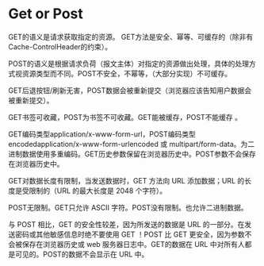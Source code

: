 # Get or Post

GET的语义是请求获取指定的资源。
GET方法是安全、幂等、可缓存的（除非有 Cache-ControlHeader的约束）。

POST的语义是根据请求负荷（报文主体）对指定的资源做出处理，具体的处理方式视资源类型而不同。POST不安全，不幂等，（大部分实现）不可缓存。

GET后退按钮/刷新无害，POST数据会被重新提交（浏览器应该告知用户数据会被重新提交）。

GET书签可收藏，POST为书签不可收藏。GET能被缓存，POST不能缓存 。

GET编码类型application/x-www-form-url，POST编码类型encodedapplication/x-www-form-urlencoded 或 multipart/form-data。为二进制数据使用多重编码。GET历史参数保留在浏览器历史中。POST参数不会保存在浏览器历史中。

GET对数据长度有限制，当发送数据时，GET 方法向 URL 添加数据；URL 的长度是受限制的（URL 的最大长度是 2048 个字符）。

POST无限制。GET只允许 ASCII 字符。POST没有限制。也允许二进制数据。

与 POST 相比，GET 的安全性较差，因为所发送的数据是 URL 的一部分。在发送密码或其他敏感信息时绝不要使用 GET ！POST 比 GET 更安全，因为参数不会被保存在浏览器历史或 web 服务器日志中。GET的数据在 URL 中对所有人都是可见的。POST的数据不会显示在 URL 中。
